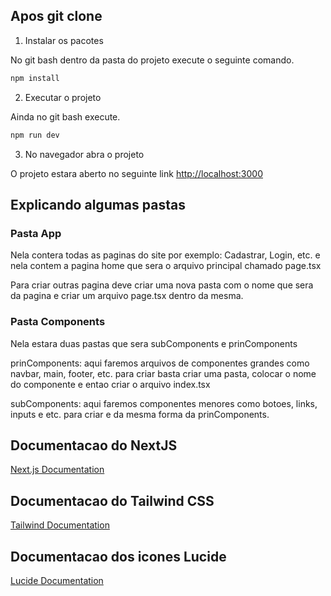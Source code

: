 ## Apos git clone

1. Instalar os pacotes

No git bash dentro da pasta do projeto execute o seguinte comando.

```bash
npm install
```

2. Executar o projeto

Ainda no git bash execute.

```bash
npm run dev
```

3. No navegador abra o projeto

O projeto estara aberto no seguinte link [http://localhost:3000](http://localhost:3000)

## Explicando algumas pastas

### Pasta App

Nela contera todas as paginas do site por exemplo: Cadastrar, Login, etc. e nela contem a pagina home que sera o arquivo principal chamado page.tsx

Para criar outras pagina deve criar uma nova pasta com o nome que sera da pagina e criar um arquivo page.tsx dentro da mesma.

### Pasta Components

Nela estara duas pastas que sera subComponents e prinComponents

prinComponents: aqui faremos arquivos de componentes grandes como navbar, main, footer, etc. para criar basta criar uma pasta, colocar o nome do componente e entao criar o arquivo index.tsx

subComponents: aqui faremos componentes menores como botoes, links, inputs e etc. para criar e da mesma forma da prinComponents.

## Documentacao do NextJS

[Next.js Documentation](https://nextjs.org/docs)

## Documentacao do Tailwind CSS

[Tailwind Documentation](https://tailwindcss.com/docs/installation/using-vite)

## Documentacao dos icones Lucide

[Lucide Documentation](https://lucide.dev/guide/)

